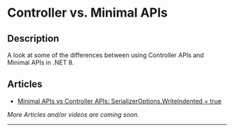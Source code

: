 # Controller vs. Minimal APIs  

## Description  
A look at some of the differences between using Controller APIs and Minimal APIs in .NET 8.  

## Articles  

* [Minimal APIs vs Controller APIs: SerializerOptions.WriteIndented = true](https://jeremybytes.blogspot.com/2024/02/minimal-apis-vs-controller-apis.html)

*More Articles and/or videos are coming soon.*  

---